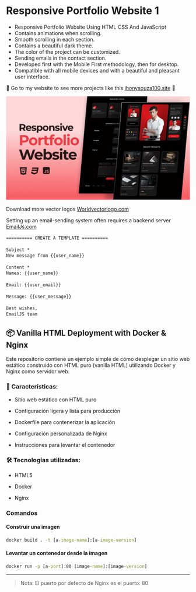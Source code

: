 # Responsive Portfolio Website 1

- Responsive Portfolio Website Using HTML CSS And JavaScript
- Contains animations when scrolling.
- Smooth scrolling in each section.
- Contains a beautiful dark theme.
- The color of the project can be customized.
- Sending emails in the contact section.
- Developed first with the Mobile First methodology, then for desktop.
- Compatible with all mobile devices and with a beautiful and pleasant user interface.

💙 Go to my website to see more projects like this [jhonysouza100.site](https://jhonysouza100.site) 💙

![preview img](preview.png)

Download more vector logos [Worldvectorlogo.com](https://worldvectorlogo.com)

Setting up an email-sending system often requires a backend server [EmailJs.com](https://dashboard.emailjs.com/admin)

```
========== CREATE A TEMPLATE ==========

Subject *
New message from {{user_name}}

Content *
Names: {{user_name}}

Email: {{user_email}}

Message: {{user_message}}

Best wishes,
EmailJS team
```

## 📦 Vanilla HTML Deployment with Docker & Nginx
Este repositorio contiene un ejemplo simple de cómo desplegar un sitio web estático construido con HTML puro (vanilla HTML) utilizando Docker y Nginx como servidor web.

### 🚀 Características:

- Sitio web estático con HTML puro

- Configuración ligera y lista para producción

- Dockerfile para contenerizar la aplicación

- Configuración personalizada de Nginx

- Instrucciones para levantar el contenedor

### 🛠️ Tecnologías utilizadas:

- HTML5

- Docker

- Nginx

### Comandos

#### Construir una imagen
```cmd
docker build . -t [a-image-name]:[a-image-version]
```

#### Levantar un contenedor desde la imagen

```cmd
docker run -p [a-port]:80 [image-name]:[image-version]
```

---

> Nota: El puerto por defecto de Nginx es el puerto: 80